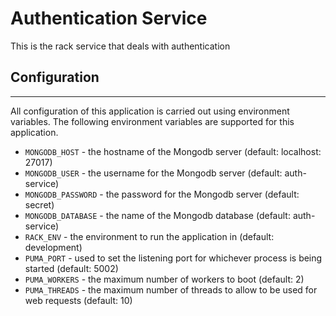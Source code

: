# Authentication Service

This is the rack service that deals with authentication

## Configuration
___
All configuration of this application is carried out using environment variables. The following environment variables are supported for this application.

- `MONGODB_HOST` - the hostname of the Mongodb server (default: localhost: 27017)
- `MONGODB_USER` - the username for the Mongodb server (default: auth-service)
- `MONGODB_PASSWORD` - the password for the Mongodb server (default: secret)
- `MONGODB_DATABASE` - the name of the Mongodb database (default: auth-service)
- `RACK_ENV` - the environment to run the application in (default: development)
- `PUMA_PORT` - used to set the listening port for whichever process is being started (default: 5002)
- `PUMA_WORKERS` - the maximum number of workers to boot (default: 2)
- `PUMA_THREADS` - the maximum number of threads to allow to be used for web requests (default: 10)
